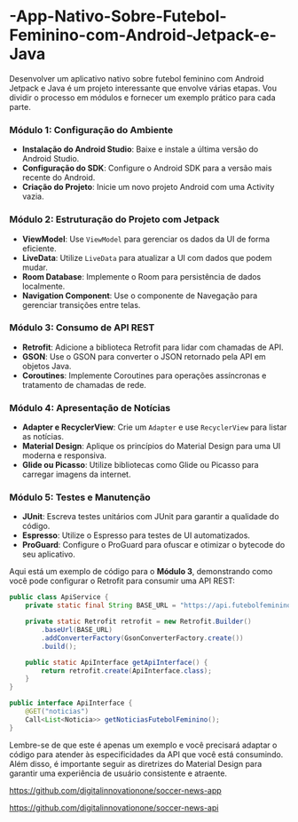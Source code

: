 # -App-Nativo-Sobre-Futebol-Feminino-com-Android-Jetpack-e-Java

Desenvolver um aplicativo nativo sobre futebol feminino com Android Jetpack e Java é um projeto interessante que envolve várias etapas. Vou dividir o processo em módulos e fornecer um exemplo prático para cada parte.

### Módulo 1: Configuração do Ambiente
- **Instalação do Android Studio**: Baixe e instale a última versão do Android Studio.
- **Configuração do SDK**: Configure o Android SDK para a versão mais recente do Android.
- **Criação do Projeto**: Inicie um novo projeto Android com uma Activity vazia.

### Módulo 2: Estruturação do Projeto com Jetpack
- **ViewModel**: Use `ViewModel` para gerenciar os dados da UI de forma eficiente.
- **LiveData**: Utilize `LiveData` para atualizar a UI com dados que podem mudar.
- **Room Database**: Implemente o Room para persistência de dados localmente.
- **Navigation Component**: Use o componente de Navegação para gerenciar transições entre telas.

### Módulo 3: Consumo de API REST
- **Retrofit**: Adicione a biblioteca Retrofit para lidar com chamadas de API.
- **GSON**: Use o GSON para converter o JSON retornado pela API em objetos Java.
- **Coroutines**: Implemente Coroutines para operações assíncronas e tratamento de chamadas de rede.

### Módulo 4: Apresentação de Notícias
- **Adapter e RecyclerView**: Crie um `Adapter` e use `RecyclerView` para listar as notícias.
- **Material Design**: Aplique os princípios do Material Design para uma UI moderna e responsiva.
- **Glide ou Picasso**: Utilize bibliotecas como Glide ou Picasso para carregar imagens da internet.

### Módulo 5: Testes e Manutenção
- **JUnit**: Escreva testes unitários com JUnit para garantir a qualidade do código.
- **Espresso**: Utilize o Espresso para testes de UI automatizados.
- **ProGuard**: Configure o ProGuard para ofuscar e otimizar o bytecode do seu aplicativo.

Aqui está um exemplo de código para o **Módulo 3**, demonstrando como você pode configurar o Retrofit para consumir uma API REST:

```java
public class ApiService {
    private static final String BASE_URL = "https://api.futebolfeminino.com/";

    private static Retrofit retrofit = new Retrofit.Builder()
        .baseUrl(BASE_URL)
        .addConverterFactory(GsonConverterFactory.create())
        .build();

    public static ApiInterface getApiInterface() {
        return retrofit.create(ApiInterface.class);
    }
}

public interface ApiInterface {
    @GET("noticias")
    Call<List<Noticia>> getNoticiasFutebolFeminino();
}
```

Lembre-se de que este é apenas um exemplo e você precisará adaptar o código para atender às especificidades da API que você está consumindo. Além disso, é importante seguir as diretrizes do Material Design para garantir uma experiência de usuário consistente e atraente.

https://github.com/digitalinnovationone/soccer-news-app

https://github.com/digitalinnovationone/soccer-news-api
